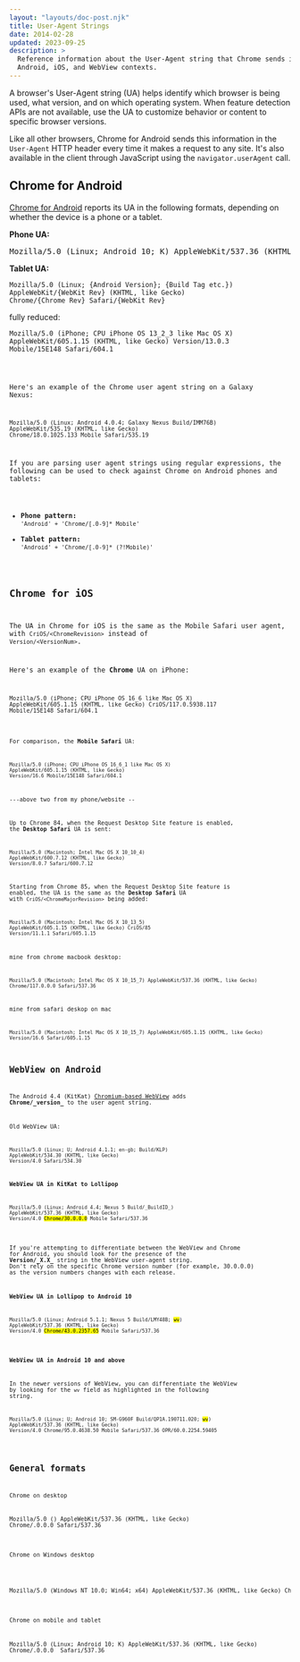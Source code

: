 ```yaml
---
layout: "layouts/doc-post.njk"
title: User-Agent Strings
date: 2014-02-28
updated: 2023-09-25
description: >
  Reference information about the User-Agent string that Chrome sends in
  Android, iOS, and WebView contexts.
---
```



A browser's User-Agent string (UA) helps identify which browser is being used, what version, and on
which operating system. When feature detection APIs are not available, use the UA to customize
behavior or content to specific browser versions.

Like all other browsers, Chrome for Android sends this information in the `User-Agent` HTTP header
every time it makes a request to any site. It's also available in the client through JavaScript
using the `navigator.userAgent` call.

## Chrome for Android

[Chrome for Android][1] reports its UA in the following formats, depending on whether the device is
a phone or a tablet.

**Phone UA:**

<pre>Mozilla/5.0 (Linux; Android 10; K) AppleWebKit/537.36 (KHTML, like Gecko) Chrome/93.0.0.0 Mobile Safari/537.36
</pre>



**Tablet UA:**

<pre><code>Mozilla/5.0 (Linux; {Android Version}; {Build Tag etc.}) 
AppleWebKit/{WebKit Rev} (KHTML, like Gecko) 
Chrome/{Chrome Rev} Safari/{WebKit Rev}</code></pre>

fully reduced:

<pre><code>Mozilla/5.0 (iPhone; CPU iPhone OS 13_2_3 like Mac OS X) 
AppleWebKit/605.1.15 (KHTML, like Gecko) Version/13.0.3 
Mobile/15E148 Safari/604.1</pre>


Here's an example of the Chrome user agent string on a Galaxy Nexus:

```text
Mozilla/5.0 (Linux; Android 4.0.4; Galaxy Nexus Build/IMM76B) 
AppleWebKit/535.19 (KHTML, like Gecko) 
Chrome/18.0.1025.133 Mobile Safari/535.19
```

If you are parsing user agent strings using regular expressions, the following can be used to check
against Chrome on Android phones and tablets:

- **Phone pattern:** `'Android' + 'Chrome/[.0-9]* Mobile'`
- **Tablet pattern:** `'Android' + 'Chrome/[.0-9]* (?!Mobile)'`

## Chrome for iOS

The UA in Chrome for iOS is the same as the Mobile Safari user agent, with `CriOS/<ChromeRevision>`
instead of `Version/<VersionNum>`.

Here's an example of the **Chrome** UA on iPhone:

<pre><code>Mozilla/5.0 (iPhone; CPU iPhone OS 16_6 like Mac OS X) 
AppleWebKit/605.1.15 (KHTML, like Gecko) CriOS/117.0.5938.117 
Mobile/15E148 Safari/604.1</pre>

For comparison, the **Mobile Safari** UA:

```text
Mozilla/5.0 (iPhone; CPU iPhone OS 16_6_1 like Mac OS X)
AppleWebKit/605.1.15 (KHTML, like Gecko)
Version/16.6 Mobile/15E148 Safari/604.1
```
---above two from my phone/website --

Up to Chrome 84, when the Request Desktop Site feature is enabled, the **Desktop Safari** UA is
sent:

```text
Mozilla/5.0 (Macintosh; Intel Mac OS X 10_10_4)
AppleWebKit/600.7.12 (KHTML, like Gecko)
Version/8.0.7 Safari/600.7.12
```

Starting from Chrome 85, when the Request Desktop Site feature is enabled, the UA is the same as the
**Desktop Safari** UA with `CriOS/<ChromeMajorRevision>` being added:

```text
Mozilla/5.0 (Macintosh; Intel Mac OS X 10_13_5)
AppleWebKit/605.1.15 (KHTML, like Gecko) CriOS/85
Version/11.1.1 Safari/605.1.15
```

mine from chrome macbook desktop:

```text
Mozilla/5.0 (Macintosh; Intel Mac OS X 10_15_7) AppleWebKit/537.36 (KHTML, like Gecko) Chrome/117.0.0.0 Safari/537.36
```

mine from safari deskop on mac
```text
Mozilla/5.0 (Macintosh; Intel Mac OS X 10_15_7) AppleWebKit/605.1.15 (KHTML, like Gecko) Version/16.6 Safari/605.1.15
```

## WebView on Android

The Android 4.4 (KitKat) [Chromium-based WebView][2] adds **Chrome/\_version\_** to the user agent
string.

Old WebView UA:

```text
Mozilla/5.0 (Linux; U; Android 4.1.1; en-gb; Build/KLP)
AppleWebKit/534.30 (KHTML, like Gecko)
Version/4.0 Safari/534.30
```

**WebView UA in KitKat to Lollipop**

<pre><code>Mozilla/5.0 (Linux; Android 4.4; Nexus 5 Build/_BuildID_) 
AppleWebKit/537.36 (KHTML, like Gecko) 
Version/4.0 <mark>Chrome/30.0.0.0</mark> Mobile Safari/537.36</code></pre>

If you're attempting to differentiate between the WebView and Chrome for Android, you should look
for the presence of the **Version/\_X.X\_** string in the WebView user-agent string. Don't rely on
the specific Chrome version number (for example, 30.0.0.0) as the version numbers changes with each
release.

**WebView UA in Lollipop to Android 10**

<pre><code>Mozilla/5.0 (Linux; Android 5.1.1; Nexus 5 Build/LMY48B; <mark>wv</mark>)
AppleWebKit/537.36 (KHTML, like Gecko) 
Version/4.0 <mark>Chrome/43.0.2357.65</mark> Mobile Safari/537.36</code></pre>

**WebView UA in Android 10 and above**

In the newer versions of WebView, you can differentiate the WebView by looking for the `wv` field as
highlighted in the following string.

<pre><code>Mozilla/5.0 (Linux; U; Android 10; SM-G960F Build/QP1A.190711.020; <mark>wv</mark>)
AppleWebKit/537.36 (KHTML, like Gecko) 
Version/4.0 Chrome/95.0.4638.50 Mobile Safari/537.36 OPR/60.0.2254.59405</code></pre>

[1]: https://play.google.com/store/apps/details?id=com.android.chrome
[2]: /docs/multidevice/webview/

## General formats

Chrome on desktop

<pre>Mozilla/5.0 (<unifiedPlatform>) AppleWebKit/537.36 (KHTML, like Gecko)
Chrome/<majorVersion>.0.0.0 Safari/537.36</pre>

Chrome on Windows desktop
<!-- mine -->

<pre>Mozilla/5.0 (Windows NT 10.0; Win64; x64) AppleWebKit/537.36 (KHTML, like Gecko) Chrome/116.0.0.0 Safari/537.36</pre>

Chrome on mobile and tablet

<pre>Mozilla/5.0 (Linux; Android 10; K) AppleWebKit/537.36 (KHTML, like Gecko)
Chrome/<majorVersion>.0.0.0 <deviceCompat> Safari/537.36</pre>